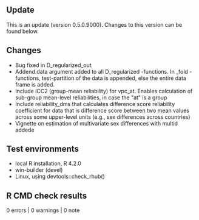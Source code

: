 ## Update

This is an update (version 0.5.0.9000). Changes to this version can be found below.

## Changes

* Bug fixed in D_regularized_out
* Addend.data argument added to all D_regularized -functions. In _fold -functions, test-partition of the data is appended, else the entire data frame is added.
* Include ICC2 (group-mean reliability) for vpc_at. Enables calculation of sub-group mean-level reliabilities, in case the "at" is a group
* Include reliability_dms that calculates difference score reliability coefficient for data that is difference score between two mean values across some upper-level units (e.g., sex differences across countries)
* Vignette on estimation of multivariate sex differences with multid addede

## Test environments
* local R installation, R 4.2.0
* win-builder (devel)
* Linux, using devtools::check_rhub()

## R CMD check results

0 errors | 0 warnings | 0 note
